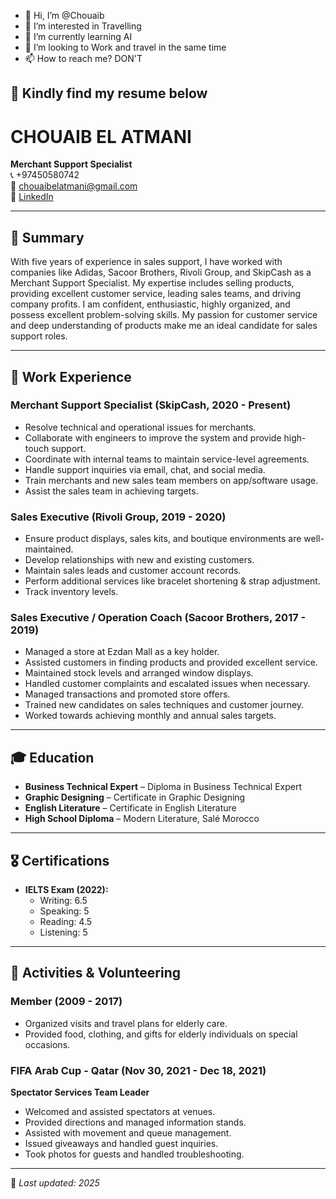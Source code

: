 - 👋 Hi, I’m @Chouaib
- 👀 I’m interested in Travelling 
- 🌱 I’m currently learning AI
- 💞️ I’m looking to Work and travel in the same time
- 📫 How to reach me? DON'T

## 🌟 Kindly find my resume below  


# CHOUAIB EL ATMANI  

**Merchant Support Specialist**  
📞 +97450580742  
📧 chouaibelatmani@gmail.com  
🔗 [LinkedIn](https://www.linkedin.com/in/chouaib-el-atmani-971997287/)  

---

## 📝 Summary  
With five years of experience in sales support, I have worked with companies like Adidas, Sacoor Brothers, Rivoli Group, and SkipCash as a Merchant Support Specialist. My expertise includes selling products, providing excellent customer service, leading sales teams, and driving company profits. I am confident, enthusiastic, highly organized, and possess excellent problem-solving skills. My passion for customer service and deep understanding of products make me an ideal candidate for sales support roles.  

---

## 💼 Work Experience  

### **Merchant Support Specialist** (SkipCash, 2020 - Present)  
- Resolve technical and operational issues for merchants.  
- Collaborate with engineers to improve the system and provide high-touch support.  
- Coordinate with internal teams to maintain service-level agreements.  
- Handle support inquiries via email, chat, and social media.  
- Train merchants and new sales team members on app/software usage.  
- Assist the sales team in achieving targets.  

### **Sales Executive** (Rivoli Group, 2019 - 2020)  
- Ensure product displays, sales kits, and boutique environments are well-maintained.  
- Develop relationships with new and existing customers.  
- Maintain sales leads and customer account records.  
- Perform additional services like bracelet shortening & strap adjustment.  
- Track inventory levels.  

### **Sales Executive / Operation Coach** (Sacoor Brothers, 2017 - 2019)  
- Managed a store at Ezdan Mall as a key holder.  
- Assisted customers in finding products and provided excellent service.  
- Maintained stock levels and arranged window displays.  
- Handled customer complaints and escalated issues when necessary.  
- Managed transactions and promoted store offers.  
- Trained new candidates on sales techniques and customer journey.  
- Worked towards achieving monthly and annual sales targets.  

---

## 🎓 Education  

- **Business Technical Expert** – Diploma in Business Technical Expert  
- **Graphic Designing** – Certificate in Graphic Designing  
- **English Literature** – Certificate in English Literature  
- **High School Diploma** – Modern Literature, Salé Morocco  

---

## 🎖 Certifications  

- **IELTS Exam (2022):**  
  - Writing: 6.5  
  - Speaking: 5  
  - Reading: 4.5  
  - Listening: 5  

---

## 🏅 Activities & Volunteering  

### **Member (2009 - 2017)**  
- Organized visits and travel plans for elderly care.  
- Provided food, clothing, and gifts for elderly individuals on special occasions.  

### **FIFA Arab Cup - Qatar (Nov 30, 2021 - Dec 18, 2021)**  
**Spectator Services Team Leader**  
- Welcomed and assisted spectators at venues.  
- Provided directions and managed information stands.  
- Assisted with movement and queue management.  
- Issued giveaways and handled guest inquiries.  
- Took photos for guests and handled troubleshooting.  

---

📌 _Last updated: 2025_  


<!---
Chouaib9195/Chouaib9195 is a ✨ special ✨ repository because its `README.md` (this file) appears on your GitHub profile.
You can click the Preview link to take a look at your changes.
--->
